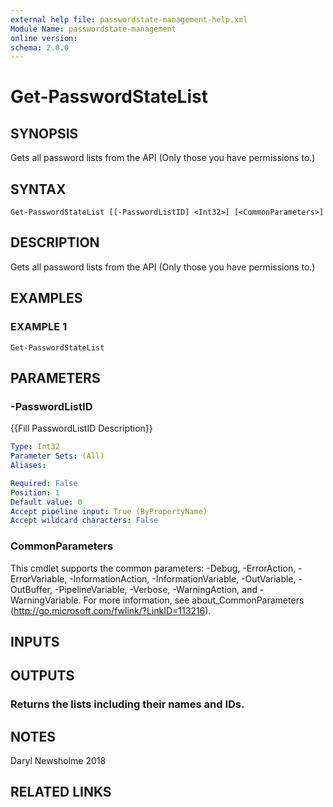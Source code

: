 ```yaml
---
external help file: passwordstate-management-help.xml
Module Name: passwordstate-management
online version:
schema: 2.0.0
---
```


# Get-PasswordStateList

## SYNOPSIS
Gets all password lists from the API (Only those you have permissions to.)

## SYNTAX

```
Get-PasswordStateList [[-PasswordListID] <Int32>] [<CommonParameters>]
```

## DESCRIPTION
Gets all password lists from the API (Only those you have permissions to.)

## EXAMPLES

### EXAMPLE 1
```
Get-PasswordStateList
```

## PARAMETERS

### -PasswordListID
{{Fill PasswordListID Description}}

```yaml
Type: Int32
Parameter Sets: (All)
Aliases:

Required: False
Position: 1
Default value: 0
Accept pipeline input: True (ByPropertyName)
Accept wildcard characters: False
```

### CommonParameters
This cmdlet supports the common parameters: -Debug, -ErrorAction, -ErrorVariable, -InformationAction, -InformationVariable, -OutVariable, -OutBuffer, -PipelineVariable, -Verbose, -WarningAction, and -WarningVariable. For more information, see about_CommonParameters (http://go.microsoft.com/fwlink/?LinkID=113216).

## INPUTS

## OUTPUTS

### Returns the lists including their names and IDs.
## NOTES
Daryl Newsholme 2018

## RELATED LINKS
